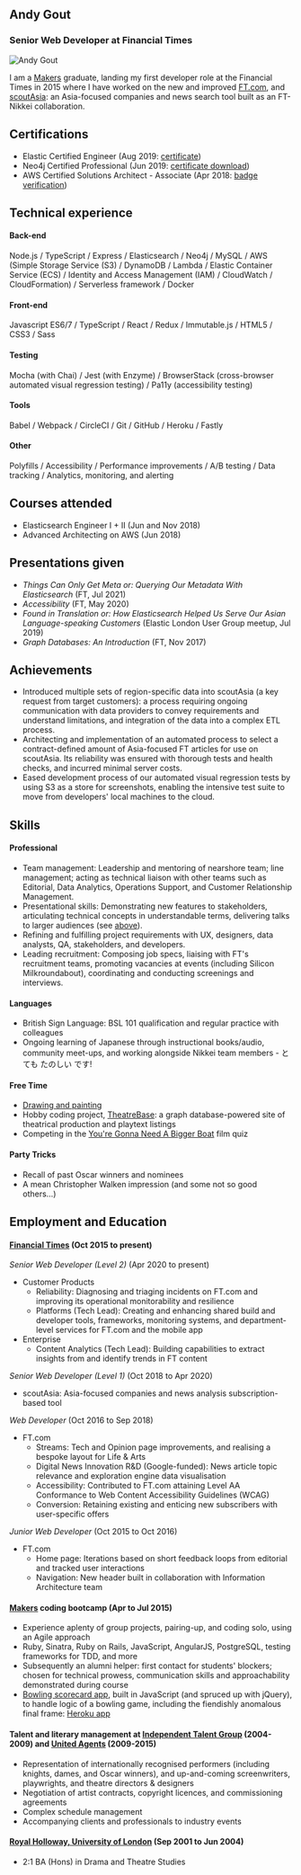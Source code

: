 ## Andy Gout
### Senior Web Developer at Financial Times

![Andy Gout](https://avatars0.githubusercontent.com/u/10484515?v=3&s=128)

I am a [Makers](https://makers.tech) graduate, landing my first developer role at the Financial Times in 2015 where I have worked on the new and improved [FT.com](https://www.ft.com), and [scoutAsia](https://www.scout.asia/en-gb): an Asia-focused companies and news search tool built as an FT-Nikkei collaboration.


## Certifications
- Elastic Certified Engineer (Aug 2019: [certificate](https://certified.elastic.co/6aef8190-76b7-4511-b28a-7479bc41bdad))
- Neo4j Certified Professional (Jun 2019: [certificate download](https://graphacademy.neo4j.com/certificates/ef86f844de6c7479be245113803848ac24cba9ae6aea22f08fa9d612d87c651f.pdf))
- AWS Certified Solutions Architect - Associate (Apr 2018: [badge verification](https://www.youracclaim.com/badges/214ea912-7cbc-4cad-b084-ed2701c1d273))


## Technical experience
#### Back-end
Node.js / TypeScript / Express / Elasticsearch / Neo4j / MySQL / AWS (Simple Storage Service (S3) / DynamoDB / Lambda / Elastic Container Service (ECS) / Identity and Access Management (IAM) / CloudWatch / CloudFormation) / Serverless framework / Docker

#### Front-end
Javascript ES6/7 / TypeScript / React / Redux / Immutable.js / HTML5 / CSS3 / Sass

#### Testing
Mocha (with Chai) / Jest (with Enzyme) / BrowserStack (cross-browser automated visual regression testing) / Pa11y (accessibility testing)

#### Tools
Babel / Webpack / CircleCI / Git / GitHub / Heroku / Fastly

#### Other
Polyfills / Accessibility / Performance improvements / A/B testing / Data tracking / Analytics, monitoring, and alerting


## Courses attended
- Elasticsearch Engineer I + II (Jun and Nov 2018)
- Advanced Architecting on AWS (Jun 2018)


## Presentations given
- *Things Can Only Get Meta or: Querying Our Metadata With Elasticsearch* (FT, Jul 2021)
- *Accessibility* (FT, May 2020)
- *Found in Translation or: How Elasticsearch Helped Us Serve Our Asian Language-speaking Customers* (Elastic London User Group meetup, Jul 2019)
- *Graph Databases: An Introduction* (FT, Nov 2017)


## Achievements
- Introduced multiple sets of region-specific data into scoutAsia (a key request from target customers): a process requiring ongoing communication with data providers to convey requirements and understand limitations, and integration of the data into a complex ETL process.
- Architecting and implementation of an automated process to select a contract-defined amount of Asia-focused FT articles for use on scoutAsia. Its reliability was ensured with thorough tests and health checks, and incurred minimal server costs.
- Eased development process of our automated visual regression tests by using S3 as a store for screenshots, enabling the intensive test suite to move from developers' local machines to the cloud.


## Skills
#### Professional
- Team management: Leadership and mentoring of nearshore team; line management; acting as technical liaison with other teams such as Editorial, Data Analytics, Operations Support, and Customer Relationship Management.
- Presentational skills: Demonstrating new features to stakeholders, articulating technical concepts in understandable terms, delivering talks to larger audiences (see [above](https://github.com/andygout/cv#presentations-given)).
- Refining and fulfilling project requirements with UX, designers, data analysts, QA, stakeholders, and developers.
- Leading recruitment: Composing job specs, liaising with FT's recruitment teams, promoting vacancies at events (including Silicon Milkroundabout), coordinating and conducting screenings and interviews.

#### Languages
- British Sign Language: BSL 101 qualification and regular practice with colleagues
- Ongoing learning of Japanese through instructional books/audio, community meet-ups, and working alongside Nikkei team members - とても たのしい です!

#### Free Time
- [Drawing and painting](https://www.facebook.com/pg/andygout/photos/?tab=album&album_id=158858234236787)
- Hobby coding project, [TheatreBase](https://github.com/andygout/theatrebase-api): a graph database-powered site of theatrical production and playtext listings
- Competing in the [You're Gonna Need A Bigger Boat](https://www.film-quiz.com) film quiz

#### Party Tricks
- Recall of past Oscar winners and nominees
- A mean Christopher Walken impression (and some not so good others…)


## Employment and Education

#### [Financial Times](https://www.ft.com) (Oct 2015 to present)
*Senior Web Developer (Level 2)* (Apr 2020 to present)
- Customer Products
	- Reliability: Diagnosing and triaging incidents on FT.com and improving its operational monitorability and resilience
	- Platforms (Tech Lead): Creating and enhancing shared build and developer tools, frameworks, monitoring systems, and department-level services for FT.com and the mobile app
- Enterprise
	- Content Analytics (Tech Lead): Building capabilities to extract insights from and identify trends in FT content

*Senior Web Developer (Level 1)* (Oct 2018 to Apr 2020)
- scoutAsia: Asia-focused companies and news analysis subscription-based tool

*Web Developer* (Oct 2016 to Sep 2018)
- FT.com
	- Streams: Tech and Opinion page improvements, and realising a bespoke layout for Life & Arts
	- Digital News Innovation R&D (Google-funded): News article topic relevance and exploration engine data visualisation
	- Accessibility: Contributed to FT.com attaining Level AA Conformance to Web Content Accessibility Guidelines (WCAG)
	- Conversion: Retaining existing and enticing new subscribers with user-specific offers

*Junior Web Developer* (Oct 2015 to Oct 2016)
- FT.com
	- Home page: Iterations based on short feedback loops from editorial and tracked user interactions
	- Navigation: New header built in collaboration with Information Architecture team

#### [Makers](https://makers.tech) coding bootcamp (Apr to Jul 2015)
- Experience aplenty of group projects, pairing-up, and coding solo, using an Agile approach
- Ruby, Sinatra, Ruby on Rails, JavaScript, AngularJS, PostgreSQL, testing frameworks for TDD, and more
- Subsequently an alumni helper: first contact for students' blockers; chosen for technical prowess, communication skills and approachability demonstrated during course
- [Bowling scorecard app](https://github.com/andygout/bowling-challenge), built in JavaScript (and spruced up with jQuery), to handle logic of a bowling game, including the fiendishly anomalous final frame: [Heroku app](https://dry-harbor-7560.herokuapp.com)

#### Talent and literary management at [Independent Talent Group](https://www.independenttalent.com) (2004-2009) and [United Agents](https://www.unitedagents.co.uk) (2009-2015)
- Representation of internationally recognised performers (including knights, dames, and Oscar winners), and up-and-coming screenwriters, playwrights, and theatre directors & designers
- Negotiation of artist contracts, copyright licences, and commissioning agreements
- Complex schedule management
- Accompanying clients and professionals to industry events

#### [Royal Holloway, University of London](https://www.royalholloway.ac.uk) (Sep 2001 to Jun 2004)
- 2:1 BA (Hons) in Drama and Theatre Studies
